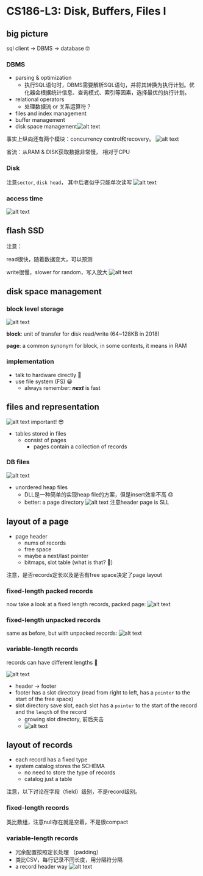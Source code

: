 # CS186-L3: Disk, Buffers, Files I


## big picture
sql client -> DBMS -> database :nerd_face:
### DBMS
- parsing & optimization
  - 执行SQL语句时，DBMS需要解析SQL语句，并将其转换为执行计划。优化器会根据统计信息、查询模式、索引等因素，选择最优的执行计划。
- relational operators
  - 处理数据流 or 关系运算符？
- files and index management
- buffer management
- disk space management![alt text](image-5.png)

事实上纵向还有两个模块：concurrency control和recovery。
![alt text](image.png)

省流：从RAM & DISK获取数据非常慢， 相对于CPU

### Disk
注意`sector`, `disk head`， 其中后者似乎只能单次读写
![alt text](image-1.png)

### access time
![alt text](image-2.png)

## flash SSD
注意：

read很快，随着数据变大，可以预测

write很慢，slower for random，写入放大
![alt text](image-3.png)

## disk space management
### block level storage
![alt text](image-4.png)

**block**: unit of transfer for disk read/write (64~128KB in 2018)

**page**: a common synonym for block, in some contexts, it means in RAM

### implementation
- talk to hardware directly :thinking:
- use file system (FS) :grinning:
  - always remember: ***next*** is fast


## files and representation
![alt text](image-6.png)
important! :sunglasses:
- tables stored in files
  - consist of pages
    - pages contain a collection of records

### DB files
![alt text](image-7.png)
- unordered heap files
  - DLL是一种简单的实现heap file的方案，但是insert效率不高 :disappointed:
  - better: a page directory ![alt text](image-8.png) 注意header page is SLL

## layout of a page
- page header
  - nums of records
  - free space
  - maybe a next/last pointer
  - bitmaps, slot table (what is that? :thinking:)

注意，是否records定长以及是否有free space决定了page layout
### fixed-length packed records
now take a look at a fixed length records, packed page:
![alt text](image-10.png)
### fixed-length unpacked records
same as before, but with unpacked records:
![alt text](image-11.png)

### variable-length records
records can have different lengths :exploding_head:

![alt text](image-12.png)
- header -> footer
- footer has a slot directory (read from right to left, has a `pointer` to the start of the free space)
- slot directory save slot, each slot has a `pointer` to the start of the record and the `length` of the record
  - growing slot directory, 前后夹击
  - ![alt text](image-13.png)

## layout of records
- each record has a fixed type
- system catalog stores the SCHEMA
  - no need to store the type of records
  - catalog just a table

注意，以下讨论在字段（field）级别，不是record级别。
### fixed-length records
类比数组，注意null存在就是空着，不是很compact
### variable-length records
- 冗余配置按照定长处理 （padding）
- 类比CSV，每行记录不同长度，用分隔符分隔
- a record header way ![alt text](image-14.png)


